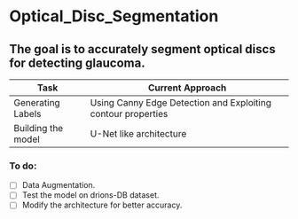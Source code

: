 # Optical_Disc_Segmentation

## The goal is to accurately segment optical discs for detecting glaucoma.

| Task             | Current Approach                                            |
|----------------- |-------------------------------------------------------------|
|Generating Labels | Using Canny Edge Detection and Exploiting contour properties|
|Building the model| U-Net like architecture                                     |



### To do:
- [ ] Data Augmentation.
- [ ] Test the model on drions-DB dataset.
- [ ] Modify the architecture for better accuracy.

